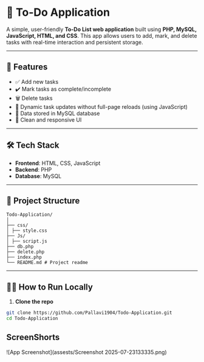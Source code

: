 # 📝 To-Do Application

A simple, user-friendly **To-Do List web application** built using **PHP, MySQL, JavaScript, HTML, and CSS**. This app allows users to add, mark, and delete tasks with real-time interaction and persistent storage.

---

## 🚀 Features

- ✅ Add new tasks
- ✔️ Mark tasks as complete/incomplete
- 🗑️ Delete tasks
- 🔄 Dynamic task updates without full-page reloads (using JavaScript)
- 💾 Data stored in MySQL database
- 🎨 Clean and responsive UI

---

## 🛠️ Tech Stack

- **Frontend**: HTML, CSS, JavaScript
- **Backend**: PHP
- **Database**: MySQL

---

## 📁 Project Structure
```
Todo-Application/
│
├── css/ 
│ ├── style.css
├── Js/ 
│ ├── script.js
├── db.php
├── delete.php
├── index.php
└── README.md # Project readme
```

---

## 🧑‍💻 How to Run Locally

1. **Clone the repo**

```bash
git clone https://github.com/Pallavi1904/Todo-Application.git
cd Todo-Application
```
## ScreenShorts
![App Screenshot](assests/Screenshot 2025-07-23133335.png)



